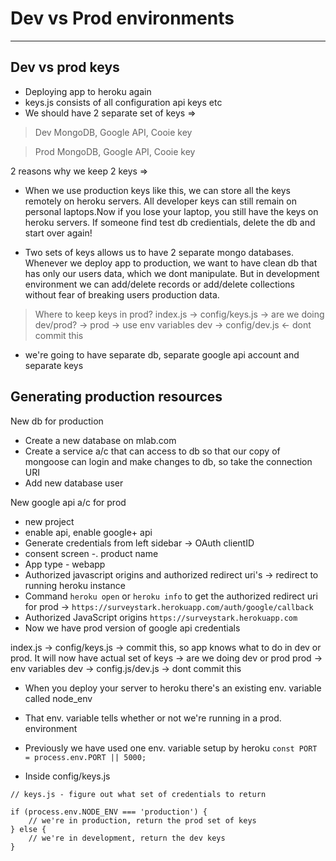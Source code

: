 # Dev vs Prod environments 
_____________________________________________________________________

## Dev vs prod keys
- Deploying app to heroku again
- keys.js consists of all configuration api keys etc
- We should have 2 separate set of keys =>

> Dev
MongoDB, Google API, Cooie key

> Prod
MongoDB, Google API, Cooie key

2 reasons why we keep 2 keys => 
 - When we use production keys like this, we can store all the keys remotely on heroku servers. All developer keys can still remain on personal laptops.Now if you lose your laptop, you still have the keys on heroku servers. If someone find test db credientials, delete the db and start over again!

- Two sets of keys allows us to have 2 separate mongo databases.
Whenever we deploy app to production, we want to have clean db that has only our users data, which we dont manipulate. But in development environment we can add/delete records or add/delete collections without fear of breaking users production data.

> Where to keep keys in prod?
index.js -> config/keys.js -> are we doing dev/prod? -> 
prod -> use env variables
dev -> config/dev.js <- dont commit this

- we're going to have separate db, separate google api account and separate keys


## Generating production resources

New db for production
- Create a new database on mlab.com
- Create a service a/c that can access to db so that our copy of mongoose can login and make changes to db, so take the connection URI
- Add new database user


New google api a/c for prod
- new project
- enable api, enable google+ api 
- Generate credentials from left sidebar -> OAuth clientID
- consent screen -. product name
- App type - webapp
- Authorized javascript origins and authorized redirect uri's -> redirect to running heroku instance
- Command `heroku open` or `heroku info` to get the authorized redirect uri for prod -> `https://surveystark.herokuapp.com/auth/google/callback`
- Authorized JavaScript origins `https://surveystark.herokuapp.com`
- Now we have prod version of google api credentials


index.js -> config/keys.js -> commit this, so app knows what to do in dev or prod. It will now have actual set of keys -> are we doing dev or prod
prod -> env variables
dev -> config.js/dev.js -> dont commit this


- When you deploy your server to heroku there's an existing env. variable called node_env
- That env. variable tells whether or not we're running in a prod. environment
- Previously we have used one env. variable setup by heroku
`const PORT = process.env.PORT || 5000;`

- Inside config/keys.js
```
// keys.js - figure out what set of credentials to return

if (process.env.NODE_ENV === 'production') {
    // we're in production, return the prod set of keys
} else {
    // we're in development, return the dev keys
}
```